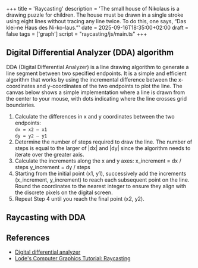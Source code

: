 +++
title = 'Raycasting'
description = 'The small house of Nikolaus is a drawing puzzle for children. The house must be drawn in a single stroke using eight lines without tracing any line twice. To do this, one says, “Das klei-ne Haus des Ni-ko-laus.”'
date = 2025-09-16T18:35:00+02:00
draft = false
tags = ['graph']
script = "raycasting/js/main.ts"
+++

## Digital Differential Analyzer (DDA) algorithm

DDA (Digital Differential Analyzer) is a line drawing algorithm to generate a line segment between
two specified endpoints. It is a simple and efficient algorithm that works by using the incremental
difference between the x-coordinates and y-coordinates of the two endpoints to plot the line. The canvas below shows a simple implementation where a line is drawn from the center to your mouse, with dots indicating where the line crosses grid boundaries.

<ol>
        <li>Calculate the differences in x and y coordinates between the two endpoints: <br>
                <code>dx = x2 — x1</code><br>
                <code>dy = y2 — y1</code></li>
        <li>Determine the number of steps required to draw the line. The number of steps is equal to the
                larger of |dx| and |dy| since the algorithm needs to iterate over the greater axis.</li>
        <li>Calculate the increments along the x and y axes: x_increment = dx / steps y_increment = dy /
                steps</li>
        <li>Starting from the initial point (x1, y1), successively add the increments (x_increment,
                y_increment) to reach each subsequent point on the line. Round the coordinates to the
                nearest integer to ensure they align with the discrete pixels on the digital screen.
        </li>
        <li>Repeat Step 4 until you reach the final point (x2, y2).</li>
</ol>

<figure>
    <canvas id="grid-canvas"></canvas>
</figure>

## Raycasting with DDA

<canvas id="view-canvas"></canvas>

<h2>References</h2>
<ul>
        <li><a href="https://en.wikipedia.org/wiki/Digital_differential_analyzer">Digital differential analyzer</a></li>
        <li><a href="https://lodev.org/cgtutor/raycasting.html">Lode's Computer Graphics Tutorial: Raycasting</a></li>
</ul>
